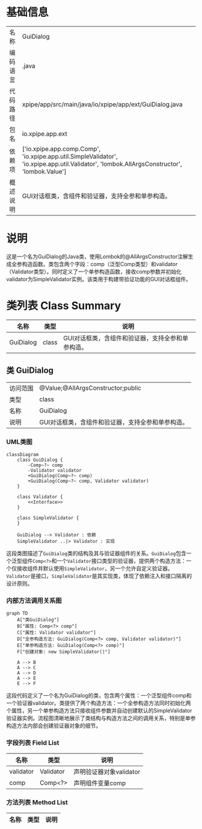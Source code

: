 # 基础信息

|      |      |
|------|------|
| 名称 | GuiDialog |
| 编码语言 | .java |
| 代码路径 | xpipe/app/src/main/java/io/xpipe/app/ext/GuiDialog.java |
| 包名 | io.xpipe.app.ext |
| 依赖项 | ['io.xpipe.app.comp.Comp', 'io.xpipe.app.util.SimpleValidator', 'io.xpipe.app.util.Validator', 'lombok.AllArgsConstructor', 'lombok.Value'] |
| 概述说明 | GUI对话框类，含组件和验证器，支持全参和单参构造。 |

# 说明

这是一个名为GuiDialog的Java类，使用Lombok的@AllArgsConstructor注解生成全参构造函数。类包含两个字段：comp（泛型Comp类型）和validator（Validator类型）。同时定义了一个单参构造函数，接收comp参数并初始化validator为SimpleValidator实例。该类用于构建带验证功能的GUI对话框组件。

# 类列表 Class Summary

| 名称   | 类型  | 说明 |
|-------|------|-------------|
| GuiDialog | class | GUI对话框类，含组件和验证器，支持全参和单参构造。 |



## 类 GuiDialog

|      |      |
|------|------|
| 访问范围 | @Value;@AllArgsConstructor;public |
| 类型 | class |
| 名称 | GuiDialog |
| 说明 | GUI对话框类，含组件和验证器，支持全参和单参构造。 |


### UML类图

```mermaid
classDiagram
    class GuiDialog {
        -Comp~?~ comp
        -Validator validator
        +GuiDialog(Comp~?~ comp)
        +GuiDialog(Comp~?~ comp, Validator validator)
    }

    class Validator {
        <<Interface>>
    }

    class SimpleValidator {
    }

    GuiDialog --> Validator : 依赖
    SimpleValidator ..|> Validator : 实现
```

这段类图描述了`GuiDialog`类的结构及其与验证器组件的关系。`GuiDialog`包含一个泛型组件`Comp<?>`和一个`Validator`接口类型的验证器，提供两个构造方法：一个仅接收组件并默认使用`SimpleValidator`，另一个允许自定义验证器。`Validator`是接口，`SimpleValidator`是其实现类，体现了依赖注入和接口隔离的设计原则。


### 内部方法调用关系图

```mermaid
graph TD
    A["类GuiDialog"]
    B["属性: Comp<?> comp"]
    C["属性: Validator validator"]
    D["全参构造方法: GuiDialog(Comp<?> comp, Validator validator)"]
    E["单参构造方法: GuiDialog(Comp<?> comp)"]
    F["创建对象: new SimpleValidator()"]

    A --> B
    A --> C
    A --> D
    A --> E
    E --> F
```

这段代码定义了一个名为GuiDialog的类，包含两个属性：一个泛型组件comp和一个验证器validator。类提供了两个构造方法：一个全参构造方法同时初始化两个属性，另一个单参构造方法只接收组件参数并自动创建默认的SimpleValidator验证器实例。流程图清晰地展示了类结构与构造方法之间的调用关系，特别是单参构造方法内部会创建验证器对象的细节。

### 字段列表 Field List

| 名称  | 类型  | 说明 |
|-------|-------|------|
| validator | Validator | 声明验证器对象validator |
| comp | Comp<?> | 声明组件变量comp |

### 方法列表 Method List

| 名称  | 类型  | 说明 |
|-------|-------|------|




